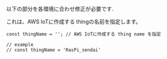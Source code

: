 以下の部分を各環境に合わせ修正が必要です.

これは、AWS IoTに作成する thingの名前を指定します。


```
const thingName = ''; // AWS IoTに作成する thing name を指定

// example
// const thingName = 'RasPi_sendai'
```
